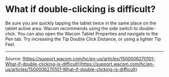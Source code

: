# What if double-clicking is difficult?

Be sure you are quickly tapping the tablet twice in the same place on the tablet active area. Wacom recommends using the side switch to double-click. You can also open the Wacom Tablet Properties and navigate to the Pen tab. Try increasing the Tip Double Click Distance, or using a lighter Tip Feel.

---
Source: [https://support.wacom.com/hc/en-us/articles/1500006270101-What-if-double-clicking-is-difficult](https://support.wacom.com/hc/en-us/articles/1500006270101-What-if-double-clicking-is-difficult)
